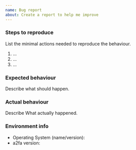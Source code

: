 ```yaml
---
name: Bug report
about: Create a report to help me improve
---
```


<!--

Thank you for reporting a bug in a2fa. 

Have you read the contributing section of the README? Please do if you haven't.
https://github.com/csyezheng/a2fa/blob/main/README.md

* Please don't open duplicate issues; use the search. If there is an existing issue please don't add "+1" or "me too" comments; only add comments with new information.
* Please check whether the bug can be reproduced with tip of main.
* The fastest way to fix a bug is to open a Pull Request.
    * https://github.com/csyezheng/a2fa/pulls

-->

### Steps to reproduce
List the minimal actions needed to reproduce the behaviour.

1. ...
2. ...
3. ...

### Expected behaviour
Describe what should happen.

### Actual behaviour
Describe What actually happened.

### Environment info
* Operating System (name/version):
* a2fa version:
